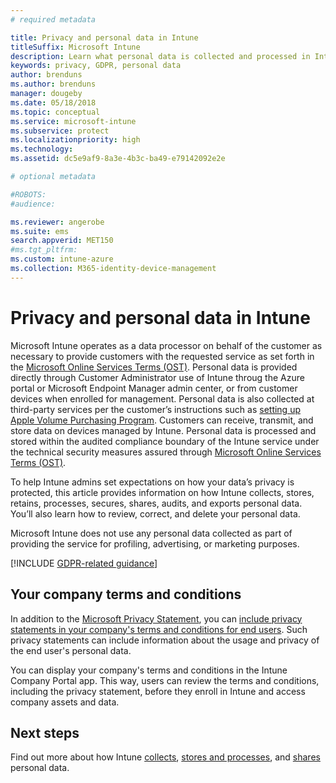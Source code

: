 ```yaml
---
# required metadata

title: Privacy and personal data in Intune
titleSuffix: Microsoft Intune
description: Learn what personal data is collected and processed in Intune.
keywords: privacy, GDPR, personal data
author: brenduns
ms.author: brenduns
manager: dougeby
ms.date: 05/18/2018
ms.topic: conceptual
ms.service: microsoft-intune
ms.subservice: protect
ms.localizationpriority: high
ms.technology:
ms.assetid: dc5e9af9-8a3e-4b3c-ba49-e79142092e2e

# optional metadata

#ROBOTS:
#audience:

ms.reviewer: angerobe
ms.suite: ems
search.appverid: MET150
#ms.tgt_pltfrm:
ms.custom: intune-azure
ms.collection: M365-identity-device-management
---
```



# Privacy and personal data in Intune

Microsoft Intune operates as a data processor on behalf of the customer as necessary to provide customers with the requested service as set forth in the [Microsoft Online Services Terms (OST)](https://go.microsoft.com/fwlink/p/?LinkId=2098215). Personal data is provided directly through Customer Administrator use of Intune throug the Azure portal or Microsoft Endpoint Manager admin center, or from customer devices when enrolled for management. Personal data is also collected at third-party services per the customer’s instructions such as [setting up Apple Volume Purchasing Program](privacy-data-secure-share#data-sharing.md). Customers can receive, transmit, and store data on devices managed by Intune. Personal data is processed and stored within the audited compliance boundary of the Intune service under the technical security measures assured through [Microsoft Online Services Terms (OST)](https://go.microsoft.com/fwlink/p/?LinkId=2098215). 

To help Intune admins set expectations on how your data’s privacy is protected, this article provides information on how Intune collects, stores, retains, processes, secures, shares, audits, and exports personal data. You’ll also learn how to review, correct, and delete your personal data.

Microsoft Intune does not use any personal data collected as part of providing the service for profiling, advertising, or marketing purposes.

[!INCLUDE [GDPR-related guidance](../includes/gdpr-dsr-and-stp-note.md)]

## Your company terms and conditions

In addition to the [Microsoft Privacy Statement](https://privacy.microsoft.com/en-us/privacystatement), you can [include privacy statements in your company's terms and conditions for end users](../apps/company-portal-app.md). Such privacy statements can include information about the usage and privacy of the end user's personal data.

You can display your company's terms and conditions in the Intune Company Portal app. This way, users can review the terms and conditions, including the privacy statement, before they enroll in Intune and access company assets and data.

## Next steps

Find out more about how Intune [collects](privacy-data-collect.md), [stores and processes](privacy-data-store-process.md), and [shares](privacy-data-secure-share.md) personal data. 
